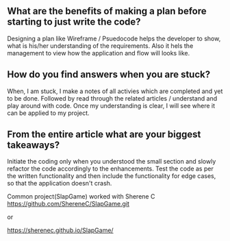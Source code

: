 ## What are the benefits of making a plan before starting to just write the code?

Designing a plan like Wireframe / Psuedocode helps the developer to show, what is his/her understanding of the requirements. Also it hels the management to view how the application and flow will looks like.

## How do you find answers when you are stuck?

When, I am stuck, I make a notes of all activies which are completed and yet to be done. Followed by read through the related articles / understand and play around with code. Once my understanding is clear, I will see where it can be applied to my project.

## From the entire article what are your biggest takeaways?

Initiate the coding only when you understood the small section and slowly refactor the code accordingly to the enhancements. Test the code as per the written functionality and then include the functionality for edge cases, so that the application doesn't crash.

Common project(SlapGame) worked with Sherene C 
https://github.com/ShereneC/SlapGame.git 

or

https://sherenec.github.io/SlapGame/